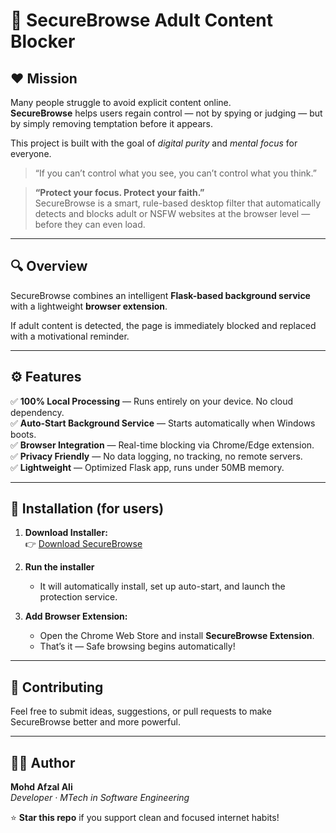 # 🚫 SecureBrowse Adult Content Blocker
## ❤️ Mission

Many people struggle to avoid explicit content online.  
**SecureBrowse** helps users regain control — not by spying or judging — but by simply removing temptation before it appears.

This project is built with the goal of *digital purity* and *mental focus* for everyone.

> “If you can’t control what you see, you can’t control what you think.”

> **“Protect your focus. Protect your faith.”**  
> SecureBrowse is a smart, rule-based desktop filter that automatically detects and blocks adult or NSFW websites at the browser level — before they can even load.

---

## 🔍 Overview
SecureBrowse combines an intelligent **Flask-based background service** with a lightweight **browser extension**.  

If adult content is detected, the page is immediately blocked and replaced with a motivational reminder.

---

## ⚙️ Features

✅ **100% Local Processing** — Runs entirely on your device. No cloud dependency.    
✅ **Auto-Start Background Service** — Starts automatically when Windows boots.  
✅ **Browser Integration** — Real-time blocking via Chrome/Edge extension.  
✅ **Privacy Friendly** — No data logging, no tracking, no remote servers.  
✅ **Lightweight** — Optimized Flask app, runs under 50MB memory.

---

## 🚀 Installation (for users)

1. **Download Installer:**  
   👉 [Download SecureBrowse](https://github.com/<your-username>/SecureBrowse/releases/latest/download/SecureBrowse_Installer.exe)

2. **Run the installer**  
   - It will automatically install, set up auto-start, and launch the protection service.

3. **Add Browser Extension:**  
   - Open the Chrome Web Store and install **SecureBrowse Extension**.  
   - That’s it — Safe browsing begins automatically!


---

## 🤝 Contributing
Feel free to submit ideas, suggestions, or pull requests to make SecureBrowse better and more powerful.

---

## 🧑‍💻 Author
**Mohd Afzal Ali**  
*Developer · MTech in Software Engineering*  


⭐ **Star this repo** if you support clean and focused internet habits!
